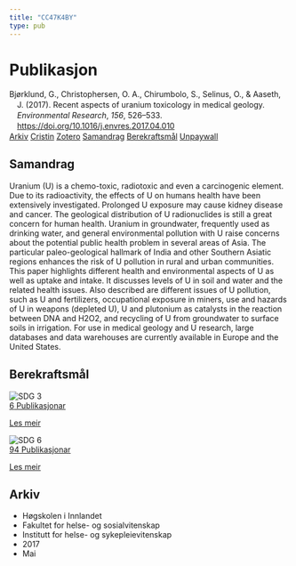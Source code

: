 ```yaml
---
title: "CC47K4BY"
type: pub
---
```

<h1>Publikasjon</h1>
<article id="csl-bib-container-CC47K4BY" class="csl-bib-container">
  <div class="csl-bib-body" style="line-height: 1.35; padding-left: 1em; text-indent:-1em;">
  <div class="csl-entry">Bj&#xF8;rklund, G., Christophersen, O. A., Chirumbolo, S., Selinus, O., &amp; Aaseth, J. (2017). Recent aspects of uranium toxicology in medical geology. <i>Environmental Research</i>, <i>156</i>, 526&#x2013;533. <a href="https://doi.org/10.1016/j.envres.2017.04.010">https://doi.org/10.1016/j.envres.2017.04.010</a></div>
</div>
  <div class="csl-bib-buttons">
    <a href="#taxonomy-article-CC47K4BY" class="csl-bib-button">Arkiv</a>
    <a href="https://app.cristin.no/results/show.jsf?id=1471539" alt="Cristin URL" class="csl-bib-button">Cristin</a>
    <a href="http://zotero.org/groups/5402882/items/CC47K4BY" alt="Zotero URL" class="csl-bib-button">Zotero</a>
    <a href="#abstract-article-CC47K4BY" class="csl-bib-button">Samandrag</a>
    <a href="#sdg-article-CC47K4BY" class="csl-bib-button">Berekraftsmål</a>
    <a href="https://doi.org/10.1016/j.envres.2017.04.010" class="csl-bib-button">Unpaywall</a>
  </div>
  <div id="csl-bib-meta-container-CC47K4BY"></div>
</article>
<div id="csl-bib-meta-CC47K4BY" class="csl-bib-meta">
  <article id="abstract-article-CC47K4BY" class="abstract-article">
    <h1>Samandrag</h1>
    Uranium (U) is a chemo-toxic, radiotoxic and even a carcinogenic element. Due to its radioactivity, the effects of U on humans health have been extensively investigated. Prolonged U exposure may cause kidney disease and cancer. The geological distribution of U radionuclides is still a great concern for human health. Uranium in groundwater, frequently used as drinking water, and general environmental pollution with U raise concerns about the potential public health problem in several areas of Asia. The particular paleo-geological hallmark of India and other Southern Asiatic regions enhances the risk of U pollution in rural and urban communities. This paper highlights different health and environmental aspects of U as well as uptake and intake. It discusses levels of U in soil and water and the related health issues. Also described are different issues of U pollution, such as U and fertilizers, occupational exposure in miners, use and hazards of U in weapons (depleted U), U and plutonium as catalysts in the reaction between DNA and H2O2, and recycling of U from groundwater to surface soils in irrigation. For use in medical geology and U research, large databases and data warehouses are currently available in Europe and the United States.
  </article>
  <article id="sdg-article-CC47K4BY" class="sdg-article">
    <h1>Berekraftsmål</h1>
    <div class="sdg-container"><div id="sdg3" class="sdg"> <img src="{{< params subfolder >}}images/sdg/sdg03_no.png" class="image" alt="SDG 3"> <div class="sdg-overlay"> <a href="{{< params subfolder >}}no/archive/?sdg=3#archive" class="sdg-publication-count"><span>6</span> Publikasjonar</a> <p><a href="NA" class="sdg-read-more">Les meir</a></p> </div> </div> <div id="sdg6" class="sdg"> <img src="{{< params subfolder >}}images/sdg/sdg06_no.png" class="image" alt="SDG 6"> <div class="sdg-overlay"> <a href="{{< params subfolder >}}no/archive/?sdg=6#archive" class="sdg-publication-count"><span>94</span> Publikasjonar</a> <p><a href="NA" class="sdg-read-more">Les meir</a></p> </div> </div></div>
  </article>
  <article id="taxonomy-article-CC47K4BY" class="taxonomy-article">
    <h1>Arkiv</h1>
    <ul>
      <li>Høgskolen i Innlandet</li>
      <li>Fakultet for helse- og sosialvitenskap</li>
      <li>Institutt for helse- og sykepleievitenskap</li>
      <li>2017</li>
      <li>Mai</li>
    </ul>
  </article>
</div>
